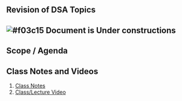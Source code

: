 
## Revision of DSA Topics


## ![#f03c15](https://placehold.co/15x15/f03c15/f03c15.png) Document is Under constructions

## Scope / Agenda
  
## Class Notes and Videos

1. [Class Notes](../../self/DSA%204.2/Revision_of_DSA_Topics.md)
2. [Class/Lecture Video](https://youtu.be/nF8kBlfldTI)